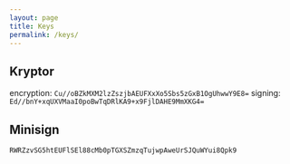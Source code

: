 ```yaml
---
layout: page
title: Keys
permalink: /keys/
---
```


## Kryptor
encryption: `Cu//oBZkMXM2lzZszjbAEUFXxXo5Sbs5zGxB1OgUhwwY9E8=`
signing: `Ed//bnY+xqUXVMaaI0poBwTqDRlKA9+x9FjlDAHE9MmXKG4=`

## Minisign
`RWRZzvSG5htEUFlSEl88cMb0pTGXSZmzqTujwpAweUrSJQuWYui8Qpk9`
